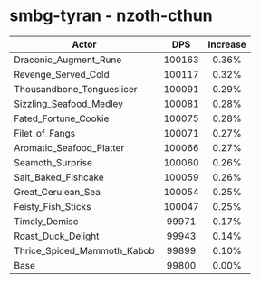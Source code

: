 # smbg-tyran - nzoth-cthun
| Actor | DPS | Increase |
|---|:---:|:---:|
|Draconic_Augment_Rune|100163|0.36%|
|Revenge_Served_Cold|100117|0.32%|
|Thousandbone_Tongueslicer|100091|0.29%|
|Sizzling_Seafood_Medley|100081|0.28%|
|Fated_Fortune_Cookie|100075|0.28%|
|Filet_of_Fangs|100071|0.27%|
|Aromatic_Seafood_Platter|100066|0.27%|
|Seamoth_Surprise|100060|0.26%|
|Salt_Baked_Fishcake|100059|0.26%|
|Great_Cerulean_Sea|100054|0.25%|
|Feisty_Fish_Sticks|100047|0.25%|
|Timely_Demise|99971|0.17%|
|Roast_Duck_Delight|99943|0.14%|
|Thrice_Spiced_Mammoth_Kabob|99899|0.10%|
|Base|99800|0.00%|
